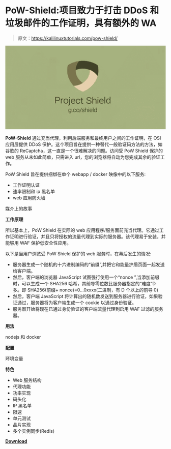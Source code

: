 # PoW-Shield:项目致力于打击 DDoS 和垃圾邮件的工作证明，具有额外的 WA

> 原文：<https://kalilinuxtutorials.com/pow-shield/>

[![](img/92231c7f9eb0e5bc93a5a303d338e054.png)](https://1.bp.blogspot.com/-tSbiA0yYDO4/YU8hgvOqKvI/AAAAAAAAK9Q/isrVIeuxoAQJIHsbjBLbiHVf0YJc7ZV-ACLcBGAsYHQ/s728/project-sheild-google.png)

**PoW-Shield** 通过充当代理，利用后端服务和最终用户之间的工作证明，在 OSI 应用层提供 DDoS 保护。这个项目旨在提供一种替代一般验证码方法的方法，如谷歌的 ReCaptcha，这一直是一个很难解决的问题。访问受 PoW Shield 保护的 web 服务从未如此简单，只需进入 url，您的浏览器将自动为您完成其余的验证工作。

PoW Shield 旨在提供捆绑在单个 webapp / docker 映像中的以下服务:

*   工作证明认证
*   速率限制和 ip 黑名单
*   web 应用防火墙

媒介上的故事

**工作原理**

所以基本上，PoW Shield 在实际的 web 应用程序/服务面前充当代理。它通过工作证明进行验证，并且只将授权的流量代理到实际的服务器。该代理易于安装，并能够用 WAF 保护低安全性应用。

以下是当用户浏览受 PoW Shield 保护的 web 服务时，在幕后发生的情况:

*   服务器生成一个随机的十六进制编码的“前缀”,并把它和能量护盾页面一起发送给客户端。
*   然后，客户端的浏览器 JavaScript 试图强行使用一个“nonce ”,当添加前缀时，可以生成一个 SHA256 哈希，其前导零位数比服务器指定的“难度”D 多。即 SHA256(前缀+ nonce)=0…0xxxx(二进制，有 D 个以上的前导 0)
*   然后，客户端 JavaScript 将计算出的随机数发送到服务器进行验证，如果验证通过，服务器将为客户端生成一个 cookie 以通过身份验证。
*   服务器开始将现在已通过身份验证的客户端流量代理到启用 WAF 过滤的服务器。

**用法**

nodejs 和 docker

**配置**

环境变量

**特色**

*   Web 服务结构
*   代理功能
*   功率实现
*   码头化
*   IP 黑名单
*   限速
*   单元测试
*   晶片实现
*   多个实例同步(Redis)

[**Download**](https://github.com/RuiSiang/PoW-Shield)